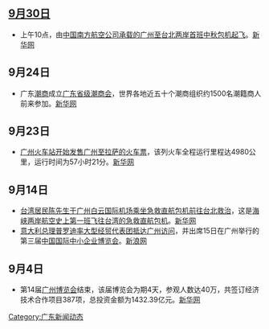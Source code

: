 ## [9月30日](../Page/9月30日.md "wikilink")

  - 上午10点，由[中国南方航空公司承载的](https://zh.wikipedia.org/wiki/中国南方航空公司 "wikilink")[广州至](https://zh.wikipedia.org/wiki/广州 "wikilink")[台北两岸首班](https://zh.wikipedia.org/wiki/台北 "wikilink")[中秋包机起飞](https://zh.wikipedia.org/wiki/中秋 "wikilink")。[新华网](https://web.archive.org/web/20090611062333/http://www.gd.xinhuanet.com/newscenter/2006-10/01/content_8177169.htm)

## 9月24日

  - 广东[潮商](../Page/潮商.md "wikilink")成立[广东省级潮商会](https://zh.wikipedia.org/wiki/广东省级潮商会 "wikilink")，世界各地近五十个潮商组织约1500名潮籍商人前来参加。[新华网](https://web.archive.org/web/20080208105514/http://www.gd.xinhuanet.com/newscenter/2006-09/25/content_8118053.htm)

## 9月23日

  - [广州火车站开始发售](https://zh.wikipedia.org/wiki/广州火车站 "wikilink")[广州至](https://zh.wikipedia.org/wiki/广州 "wikilink")[拉萨的火车票](https://zh.wikipedia.org/wiki/拉萨 "wikilink")，该列火车全程运行里程达4980公里，运行时间为57小时21分。[新华网](https://web.archive.org/web/20070110193200/http://gd.xinhuanet.com/newscenter/2006-09/24/content_8113991.htm)

## 9月14日

  - [台湾居民陈先生于](https://zh.wikipedia.org/wiki/台湾 "wikilink")[广州白云国际机场乘坐急救直航包机前往台北救治](https://zh.wikipedia.org/wiki/广州白云国际机场 "wikilink")，这是[海峡两岸航空史上第一班飞往台湾的急救直航包机](../Page/三通.md "wikilink")。[新华网](https://web.archive.org/web/20061128222947/http://www.gd.xinhuanet.com/newscenter/2006-09/15/content_8043293.htm)
  - [意大利总理](https://zh.wikipedia.org/wiki/意大利总理 "wikilink")[普罗迪率大型经贸代表团抵达](https://zh.wikipedia.org/wiki/普罗迪 "wikilink")[广州访问](https://zh.wikipedia.org/wiki/广州 "wikilink")，并出席15日在广州举行的第三届[中国国际中小企业博览会](https://zh.wikipedia.org/wiki/中国国际中小企业博览会 "wikilink")。[新浪网](http://news.sina.com.cn/c/2006-09-14/194710019910s.shtml)

## 9月4日

  - 第14届[广州博览会](../Page/广州博览会.md "wikilink")结束，该届博览会为期4天，参观人数达40万，共签订经济技术合作项目387项，总投资金额为1432.39亿元。[新华网](https://web.archive.org/web/20070113103029/http://gd.xinhuanet.com/2006-09/05/content_7952529.htm)

[Category:广东新闻动态](https://zh.wikipedia.org/wiki/Category:广东新闻动态 "wikilink")